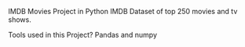IMDB Movies Project in Python
IMDB Dataset of top 250 movies and tv shows.

Tools used in this Project?
Pandas and numpy
